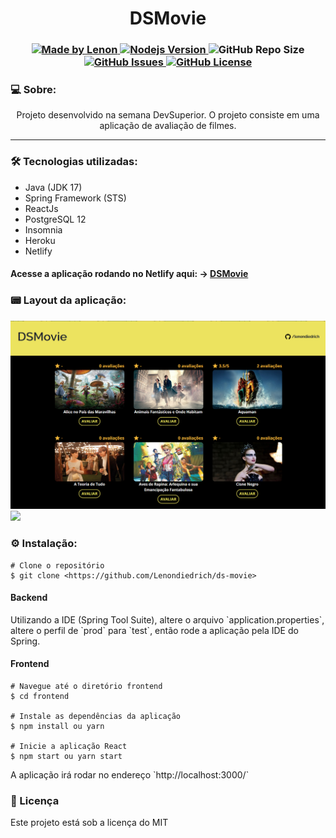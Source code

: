 
<h1 align="center">DSMovie</h1>
<h3 align="center">
  <a href="https://github.com/Lenondiedrich">
      <img alt="Made by Lenon" src="https://img.shields.io/badge/made%20by-Lenondiedrich-blue">
   </a>
  <a href="https://github.com/nodejs/node/blob/master/doc/changelogs/CHANGELOG_V14.md#14.15.0">
      <img alt="Nodejs Version" src="https://img.shields.io/badge/node.js-v14.15.0-informational?logo=Node.JS">
  </a>
  <img alt="GitHub Repo Size" src="https://img.shields.io/github/repo-size/Lenondiedrich/ds-movie">
  <a href="https://github.com/Lenondiedrich/ds-movie/issues">
      <img alt="GitHub Issues" src="https://img.shields.io/github/issues/Lenondiedrich/ds-movie">
   </a>
  <a href="./LICENSE.txt">
      <img alt="GitHub License" src="https://img.shields.io/github/license/Lenondiedrich/ds-movie">
   </a>
</h3>
<h3>💻 Sobre: </h3>
<p align="center">Projeto desenvolvido na semana DevSuperior. O projeto consiste em uma aplicação de avaliação de filmes.</p>
<hr/>
<h3>🛠 Tecnologias utilizadas: </h3>
<ul>
  <li>Java (JDK 17) </li>
  <li>Spring Framework (STS)</li>
  <li>ReactJs</li>
  <li>PostgreSQL 12</li>
  <li>Insomnia</li>
  <li>Heroku</li>
  <li>Netlify</li>
  
</ul

<hr />
<h4>Acesse a aplicação rodando no Netlify aqui: -> <a href="https://lenon-dsmovie.netlify.app/">DSMovie</a></h4>
<h3>📟 Layout da aplicação:</h3>
<img src="./initialPage.png" />
<img src="./running.gif" />

<h3>⚙️ Instalação: </h3>

    # Clone o repositório
    $ git clone <https://github.com/Lenondiedrich/ds-movie>

<h4>Backend</h4>
<p>Utilizando a IDE (Spring Tool Suite), altere o arquivo  `application.properties`, altere o perfil de `prod` para `test`, então rode a aplicação pela IDE do Spring.</p>
<h4>Frontend</h4>

    # Navegue até o diretório frontend
    $ cd frontend

    # Instale as dependências da aplicação
    $ npm install ou yarn

    # Inicie a aplicação React
    $ npm start ou yarn start

<p>A aplicação irá rodar no endereço `http://localhost:3000/`</p>

<h3>📝 Licença</h3>
<p>Este projeto está sob a licença do MIT</p>
